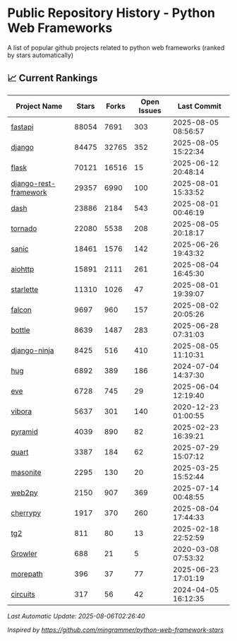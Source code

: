 # Public Repository History - Python Web Frameworks
A list of popular github projects related to python web frameworks (ranked by stars automatically)

## 📈 Current Rankings

| Project Name | Stars | Forks | Open Issues | Last Commit |
| ------------ | ----- | ----- | ----------- | ----------- |
| [fastapi](https://github.com/fastapi/fastapi) | 88054 | 7691 | 303 | 2025-08-05 08:56:57 |
| [django](https://github.com/django/django) | 84475 | 32765 | 352 | 2025-08-05 15:22:34 |
| [flask](https://github.com/pallets/flask) | 70121 | 16516 | 15 | 2025-06-12 20:48:14 |
| [django-rest-framework](https://github.com/encode/django-rest-framework) | 29357 | 6990 | 100 | 2025-08-01 15:33:52 |
| [dash](https://github.com/plotly/dash) | 23886 | 2184 | 543 | 2025-08-01 00:46:19 |
| [tornado](https://github.com/tornadoweb/tornado) | 22080 | 5538 | 208 | 2025-08-05 20:18:17 |
| [sanic](https://github.com/sanic-org/sanic) | 18461 | 1576 | 142 | 2025-06-26 19:43:32 |
| [aiohttp](https://github.com/aio-libs/aiohttp) | 15891 | 2111 | 261 | 2025-08-04 16:45:30 |
| [starlette](https://github.com/encode/starlette) | 11310 | 1026 | 47 | 2025-08-01 19:39:07 |
| [falcon](https://github.com/falconry/falcon) | 9697 | 960 | 157 | 2025-08-02 20:05:26 |
| [bottle](https://github.com/bottlepy/bottle) | 8639 | 1487 | 283 | 2025-06-28 07:31:03 |
| [django-ninja](https://github.com/vitalik/django-ninja) | 8425 | 516 | 410 | 2025-08-05 11:10:31 |
| [hug](https://github.com/hugapi/hug) | 6892 | 389 | 186 | 2024-07-04 14:37:30 |
| [eve](https://github.com/pyeve/eve) | 6728 | 745 | 29 | 2025-06-04 12:19:40 |
| [vibora](https://github.com/vibora-io/vibora) | 5637 | 301 | 140 | 2020-12-23 01:00:55 |
| [pyramid](https://github.com/Pylons/pyramid) | 4039 | 890 | 82 | 2025-02-23 16:39:21 |
| [quart](https://github.com/pallets/quart) | 3387 | 184 | 62 | 2025-07-29 15:07:12 |
| [masonite](https://github.com/MasoniteFramework/masonite) | 2295 | 130 | 20 | 2025-03-25 15:52:44 |
| [web2py](https://github.com/web2py/web2py) | 2150 | 907 | 369 | 2025-07-14 00:48:55 |
| [cherrypy](https://github.com/cherrypy/cherrypy) | 1917 | 370 | 260 | 2025-08-04 17:44:33 |
| [tg2](https://github.com/TurboGears/tg2) | 811 | 80 | 13 | 2025-02-18 22:52:59 |
| [Growler](https://github.com/pyGrowler/Growler) | 688 | 21 | 5 | 2020-03-08 07:53:32 |
| [morepath](https://github.com/morepath/morepath) | 396 | 37 | 77 | 2025-06-23 17:01:19 |
| [circuits](https://github.com/circuits/circuits) | 317 | 56 | 42 | 2024-04-05 16:12:35 |

*Last Automatic Update: 2025-08-06T02:26:40*

*Inspired by https://github.com/mingrammer/python-web-framework-stars*
